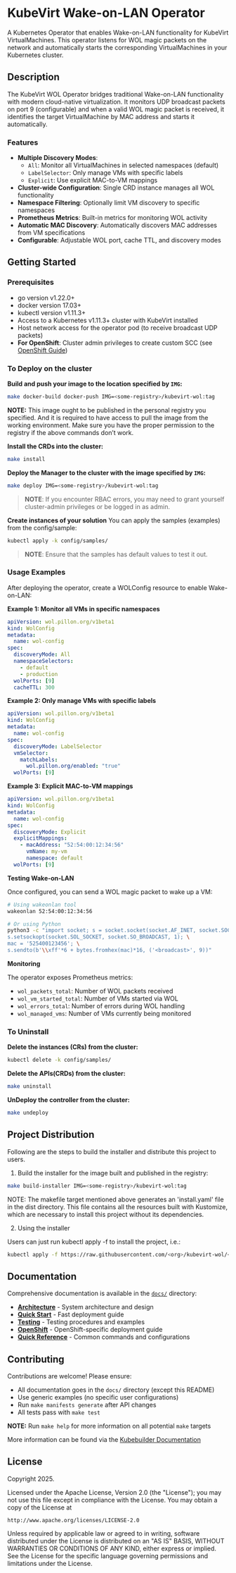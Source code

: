 # KubeVirt Wake-on-LAN Operator

A Kubernetes Operator that enables Wake-on-LAN functionality for KubeVirt VirtualMachines. This operator listens for WOL magic packets on the network and automatically starts the corresponding VirtualMachines in your Kubernetes cluster.

## Description

The KubeVirt WOL Operator bridges traditional Wake-on-LAN functionality with modern cloud-native virtualization. It monitors UDP broadcast packets on port 9 (configurable) and when a valid WOL magic packet is received, it identifies the target VirtualMachine by MAC address and starts it automatically.

### Features

- **Multiple Discovery Modes**: 
  - `All`: Monitor all VirtualMachines in selected namespaces (default)
  - `LabelSelector`: Only manage VMs with specific labels
  - `Explicit`: Use explicit MAC-to-VM mappings
- **Cluster-wide Configuration**: Single CRD instance manages all WOL functionality
- **Namespace Filtering**: Optionally limit VM discovery to specific namespaces
- **Prometheus Metrics**: Built-in metrics for monitoring WOL activity
- **Automatic MAC Discovery**: Automatically discovers MAC addresses from VM specifications
- **Configurable**: Adjustable WOL port, cache TTL, and discovery modes

## Getting Started

### Prerequisites
- go version v1.22.0+
- docker version 17.03+
- kubectl version v1.11.3+
- Access to a Kubernetes v1.11.3+ cluster with KubeVirt installed
- Host network access for the operator pod (to receive broadcast UDP packets)
- **For OpenShift**: Cluster admin privileges to create custom SCC (see [OpenShift Guide](docs/openshift.md))

### To Deploy on the cluster
**Build and push your image to the location specified by `IMG`:**

```sh
make docker-build docker-push IMG=<some-registry>/kubevirt-wol:tag
```

**NOTE:** This image ought to be published in the personal registry you specified.
And it is required to have access to pull the image from the working environment.
Make sure you have the proper permission to the registry if the above commands don’t work.

**Install the CRDs into the cluster:**

```sh
make install
```

**Deploy the Manager to the cluster with the image specified by `IMG`:**

```sh
make deploy IMG=<some-registry>/kubevirt-wol:tag
```

> **NOTE**: If you encounter RBAC errors, you may need to grant yourself cluster-admin
privileges or be logged in as admin.

**Create instances of your solution**
You can apply the samples (examples) from the config/sample:

```sh
kubectl apply -k config/samples/
```

>**NOTE**: Ensure that the samples has default values to test it out.

### Usage Examples

After deploying the operator, create a WOLConfig resource to enable Wake-on-LAN:

**Example 1: Monitor all VMs in specific namespaces**
```yaml
apiVersion: wol.pillon.org/v1beta1
kind: WolConfig
metadata:
  name: wol-config
spec:
  discoveryMode: All
  namespaceSelectors:
    - default
    - production
  wolPorts: [9]
  cacheTTL: 300
```

**Example 2: Only manage VMs with specific labels**
```yaml
apiVersion: wol.pillon.org/v1beta1
kind: WolConfig
metadata:
  name: wol-config
spec:
  discoveryMode: LabelSelector
  vmSelector:
    matchLabels:
      wol.pillon.org/enabled: "true"
  wolPorts: [9]
```

**Example 3: Explicit MAC-to-VM mappings**
```yaml
apiVersion: wol.pillon.org/v1beta1
kind: WolConfig
metadata:
  name: wol-config
spec:
  discoveryMode: Explicit
  explicitMappings:
    - macAddress: "52:54:00:12:34:56"
      vmName: my-vm
      namespace: default
  wolPorts: [9]
```

**Testing Wake-on-LAN**

Once configured, you can send a WOL magic packet to wake up a VM:

```bash
# Using wakeonlan tool
wakeonlan 52:54:00:12:34:56

# Or using Python
python3 -c "import socket; s = socket.socket(socket.AF_INET, socket.SOCK_DGRAM); \
s.setsockopt(socket.SOL_SOCKET, socket.SO_BROADCAST, 1); \
mac = '525400123456'; \
s.sendto(b'\\xff'*6 + bytes.fromhex(mac)*16, ('<broadcast>', 9))"
```

**Monitoring**

The operator exposes Prometheus metrics:
- `wol_packets_total`: Number of WOL packets received
- `wol_vm_started_total`: Number of VMs started via WOL
- `wol_errors_total`: Number of errors during WOL handling
- `wol_managed_vms`: Number of VMs currently being monitored

### To Uninstall
**Delete the instances (CRs) from the cluster:**

```sh
kubectl delete -k config/samples/
```

**Delete the APIs(CRDs) from the cluster:**

```sh
make uninstall
```

**UnDeploy the controller from the cluster:**

```sh
make undeploy
```

## Project Distribution

Following are the steps to build the installer and distribute this project to users.

1. Build the installer for the image built and published in the registry:

```sh
make build-installer IMG=<some-registry>/kubevirt-wol:tag
```

NOTE: The makefile target mentioned above generates an 'install.yaml'
file in the dist directory. This file contains all the resources built
with Kustomize, which are necessary to install this project without
its dependencies.

2. Using the installer

Users can just run kubectl apply -f <URL for YAML BUNDLE> to install the project, i.e.:

```sh
kubectl apply -f https://raw.githubusercontent.com/<org>/kubevirt-wol/<tag or branch>/dist/install.yaml
```

## Documentation

Comprehensive documentation is available in the [`docs/`](docs/) directory:

- [**Architecture**](docs/ARCHITECTURE.md) - System architecture and design
- [**Quick Start**](docs/QUICKSTART.md) - Fast deployment guide
- [**Testing**](docs/TESTING.md) - Testing procedures and examples
- [**OpenShift**](docs/openshift.md) - OpenShift-specific deployment guide
- [**Quick Reference**](docs/QUICK-REFERENCE.md) - Common commands and configurations

## Contributing

Contributions are welcome! Please ensure:
- All documentation goes in the `docs/` directory (except this README)
- Use generic examples (no specific user configurations)
- Run `make manifests generate` after API changes
- All tests pass with `make test`

**NOTE:** Run `make help` for more information on all potential `make` targets

More information can be found via the [Kubebuilder Documentation](https://book.kubebuilder.io/introduction.html)

## License

Copyright 2025.

Licensed under the Apache License, Version 2.0 (the "License");
you may not use this file except in compliance with the License.
You may obtain a copy of the License at

    http://www.apache.org/licenses/LICENSE-2.0

Unless required by applicable law or agreed to in writing, software
distributed under the License is distributed on an "AS IS" BASIS,
WITHOUT WARRANTIES OR CONDITIONS OF ANY KIND, either express or implied.
See the License for the specific language governing permissions and
limitations under the License.

